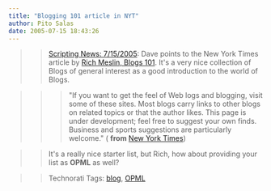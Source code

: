 ```yaml
---
title: "Blogging 101 article in NYT"
author: Pito Salas
date: 2005-07-15 18:43:26
---
```


>>

>> [Scripting News:
7/15/2005](<http://archive.scripting.com/2005/07/15#When:9:36:10AM>): Dave
points to the New York Times article by [Rich Meslin, Blogs
101](<http://www.nytimes.com/ref/technology/blogs_101.html>). It's a very nice
collection of Blogs of general interest as a good introduction to the world of
Blogs.

>>

>>> "If you want to get the feel of Web logs and blogging, visit some of these
sites. Most blogs carry links to other blogs on related topics or that the
author likes. This page is under development; feel free to suggest your own
finds. Business and sports suggestions are particularly welcome." ( **from**
[New York Times](<http://www.nytimes.com/ref/technology/blogs_101.html>))

>>

>> It's a really nice starter list, but Rich, how about providing your list as
**OPML** as well?

>>

>> Technorati Tags: [blog](<http://technorati.com/tag/blog>),
[OPML](<http://technorati.com/tag/OPML>)


